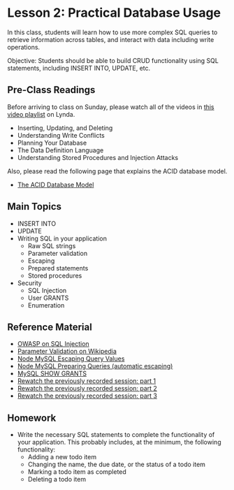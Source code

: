 # Lesson 2: Practical Database Usage

In this class, students will learn how to use more complex SQL queries to retrieve information across tables, and interact with data including write operations.

Objective: Students should be able to build CRUD functionality using SQL statements, including INSERT INTO, UPDATE, etc.

## Pre-Class Readings

Before arriving to class on Sunday, please watch all of the videos in [this video playlist](https://www.lynda.com/SharedPlaylist/0d62f3e4428e44ada89466cdbc296fc0) on Lynda.
- Inserting, Updating, and Deleting
- Understanding Write Conflicts
- Planning Your Database
- The Data Definition Language
- Understanding Stored Procedures and Injection Attacks

Also, please read the following page that explains the ACID database model.
- [The ACID Database Model](https://www.thoughtco.com/the-acid-model-1019731)

## Main Topics

- INSERT INTO
- UPDATE
- Writing SQL in your application
    - Raw SQL strings
    - Parameter validation
    - Escaping
    - Prepared statements
    - Stored procedures
- Security
    - SQL Injection
    - User GRANTS
    - Enumeration

## Reference Material

- [OWASP on SQL Injection](https://www.owasp.org/index.php/SQL_injection)
- [Parameter Validation on Wikipedia](https://en.wikipedia.org/wiki/Parameter_validation)
- [Node MySQL Escaping Query Values](https://github.com/mysqljs/mysql#escaping-query-values)
- [Node MySQL Preparing Queries (automatic escaping)](https://github.com/mysqljs/mysql#preparing-queries)
- [MySQL SHOW GRANTS](https://dev.mysql.com/doc/refman/5.7/en/show-grants.html)
- [Rewatch the previously recorded session: part 1](https://www.youtube.com/watch?v=G6v1po3zvNk)
- [Rewatch the previously recorded session: part 2](https://www.youtube.com/watch?v=5fv1vV1TciM)
- [Rewatch the previously recorded session: part 3](https://www.youtube.com/watch?v=ZNLhHUDj6jo)


## Homework

- Write the necessary SQL statements to complete the functionality of your application. This probably includes, at the minimum, the following functionality:
    - Adding a new todo item
    - Changing the name, the due date, or the status of a todo item
    - Marking a todo item as completed
    - Deleting a todo item

